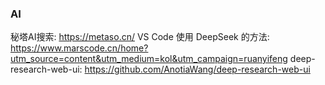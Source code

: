 ### AI
秘塔AI搜索: https://metaso.cn/ 
VS Code 使用 DeepSeek 的方法: https://www.marscode.cn/home?utm_source=content&utm_medium=kol&utm_campaign=ruanyifeng
deep-research-web-ui: https://github.com/AnotiaWang/deep-research-web-ui
